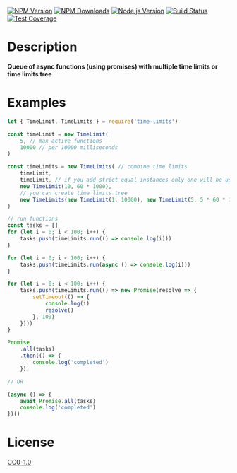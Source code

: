 [![NPM Version][npm-image]][npm-url]
[![NPM Downloads][downloads-image]][downloads-url]
[![Node.js Version][node-version-image]][node-version-url]
[![Build Status][travis-image]][travis-url]
[![Test Coverage][coveralls-image]][coveralls-url]

# Description

**Queue of async functions (using promises) with multiple time limits or time limits tree**

# Examples

```js
let { TimeLimit, TimeLimits } = require('time-limits')

const timeLimit = new TimeLimit(
	5, // max active functions
	10000 // per 10000 milliseconds
)

const timeLimits = new TimeLimits( // combine time limits
	timeLimit,
	timeLimit, // if you add strict equal instances only one will be used
	new TimeLimit(10, 60 * 1000),
	// you can create time limits tree
	new TimeLimits(new TimeLimit(1, 10000), new TimeLimit(5, 5 * 60 * 10000))
)

// run functions
const tasks = []
for (let i = 0; i < 100; i++) {
	tasks.push(timeLimits.run(() => console.log(i)))
}

for (let i = 0; i < 100; i++) {
	tasks.push(timeLimits.run(async () => console.log(i)))
}

for (let i = 0; i < 100; i++) {
	tasks.push(timeLimits.run(() => new Promise(resolve => {
		setTimeout(() => {
			console.log(i)
			resolve()
		}, 100)
	})))
}

Promise
	.all(tasks)
	.then(() => {
		console.log('completed')
	});

// OR

(async () => {
	await Promise.all(tasks)
	console.log('completed')
})()
```

# License

[CC0-1.0](LICENSE)

[npm-image]: https://img.shields.io/npm/v/time-limits.svg
[npm-url]: https://npmjs.org/package/time-limits
[node-version-image]: https://img.shields.io/node/v/time-limits.svg
[node-version-url]: https://nodejs.org/en/download/
[travis-image]: https://travis-ci.org/NikolayMakhonin/nodejs-time-limits.svg?branch=master
[travis-url]: https://travis-ci.org/NikolayMakhonin/nodejs-time-limits
[coveralls-image]: https://coveralls.io/repos/github/NikolayMakhonin/nodejs-time-limits/badge.svg?branch=master
[coveralls-url]: https://coveralls.io/github/NikolayMakhonin/nodejs-time-limits?branch=master
[downloads-image]: https://img.shields.io/npm/dm/time-limits.svg
[downloads-url]: https://npmjs.org/package/time-limits
